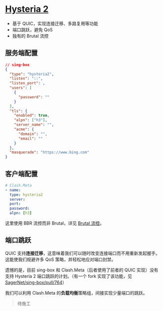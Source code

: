 # [Hysteria 2](https://v2.hysteria.network/zh/)

- 基于 QUIC，实现连接迁移、多路复用等功能
- 端口跳跃，避免 QoS
- 独有的 Brutal 流控

## 服务端配置

```json
// sing-box
{
  "type": "hysteria2",
  "listen": "::",
  "listen_port": ,
  "users": [
    {
      "password": ""
    }
  ],
  "tls": {
    "enabled": true,
    "alpn": ["h3"],
    "server_name": "",
    "acme": {
      "domain": "",
      "email": ""
    }
  },
  "masquerade": "https://www.bing.com"
}
```

## 客户端配置

```yaml
# Clash.Meta
- name:
  type: hysteria2
  server:
  port:
  password:
  alpn: [h3]
```

这里使用 BBR 流控而非 Brutal，详见 [Brutal 流控](/docs/brutal.md)。

## 端口跳跃

QUIC 支持**连接迁移**，这意味着我们可以随时改变连接端口而不用重新发起握手。这能使我们规避许多 QoS 策略，并轻松地应对端口封禁。

遗憾的是，目前 sing-box 和 Clash.Meta（后者使用了前者的 QUIC 实现）没有支持 Hysteria 2 端口跳跃的计划。（有一个 fork 实现了该功能，见 [SagerNet/sing-box/pull/764](https://github.com/SagerNet/sing-box/pull/764)）

我们可以利用 Clash.Meta 的**负载均衡**策略组，间接实现少量端口的跳跃。

> 待施工